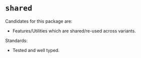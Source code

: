 # `shared`

Candidates for this package are:

-  Features/Utilities which are shared/re-used across variants.

Standards:

-  Tested and well typed.
